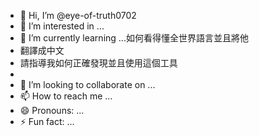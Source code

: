- 👋 Hi, I’m @eye-of-truth0702
- 👀 I’m interested in ...
- 🌱 I’m currently learning ...如何看得懂全世界語言並且將他
- 翻譯成中文
- 請指導我如何正確發現並且使用這個工具
- 
- 💞️ I’m looking to collaborate on ...
- 📫 How to reach me ...
- 😄 Pronouns: ...
- ⚡ Fun fact: ...

<!---
eye-of-truth0702/eye-of-truth0702 is a ✨ special ✨ repository because its `README.md` (this file) appears on your GitHub profile.
You can click the Preview link to take a look at your changes.
--->
